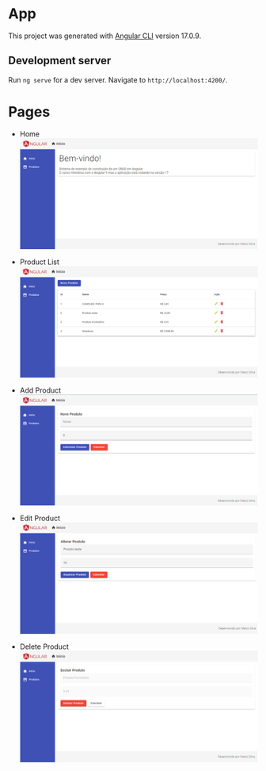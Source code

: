# App

This project was generated with [Angular CLI](https://github.com/angular/angular-cli) version 17.0.9.

## Development server

Run `ng serve` for a dev server. Navigate to `http://localhost:4200/`.

# Pages
- Home
![Alt text](src/assets/img/image.png)

- Product List
![Alt text](src/assets/img/image-1.png)

- Add Product
![Alt text](src/assets/img/image-2.png)

- Edit Product
![Alt text](src/assets/img/image-3.png)

- Delete Product
![Alt text](src/assets/img/image-4.png)
